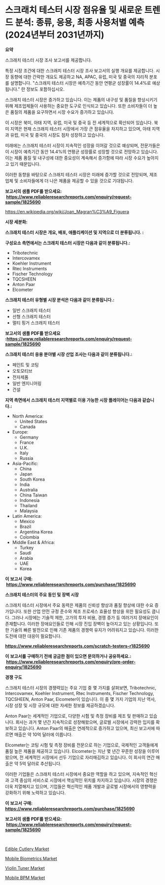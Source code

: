 <p><h1>스크래치 테스터 시장 점유율 및 새로운 트렌드 분석: 종류, 응용, 최종 사용처별 예측 (2024년부터 2031년까지)</h1></p><p><strong>요약</strong></p>
<p><p>스크래치 테스터 시장 조사 보고서를 제공합니다.</p><p>특정 시장 조건에 대한 스크래치 테스터 시장 조사 보고서의 실행 개요를 제공합니다. 시장 동향에 대한 간략한 개요도 제공하고 NA, APAC, 유럽, 미국 및 중국의 지리적 분포를 설명합니다. "스크래치 테스터 시장은 예측기간 동안 연평균 성장률이 14.4%로 예상됩니다." 란 정보도 포함하십시오.</p><p>스크래치 테스터 시장은 증가하고 있습니다. 이는 제품의 내구성 및 품질을 향상시키기 위해 제조업체들이 사용하는 중요한 도구로 인식되고 있습니다. 또한 소비자들이 더 높은 품질의 제품을 요구하면서 시장 수요가 증가하고 있습니다.</p><p>이 시장은 북미, 아태 지역, 유럽, 미국 및 중국 등 전 세계적으로 확산되어 있습니다. 북미 지역은 현재 스크래치 테스터 시장에서 가장 큰 점유율을 차지하고 있으며, 아태 지역과 유럽, 미국 및 중국의 시장도 점차 성장하고 있습니다.</p><p>미래에는 스크래치 테스터 시장이 지속적인 성장을 이어갈 것으로 예상되며, 전문가들은 이 시장이 예측기간 동안 14.4%의 연평균 성장률로 성장할 것으로 전망하고 있습니다. 이는 제품 품질 및 내구성에 대한 중요성이 계속해서 증가함에 따라 시장 수요가 높아지고 있기 때문입니다.</p><p>이러한 동향을 바탕으로 스크래치 테스터 시장은 미래에 증가할 것으로 전망되며, 제조업체 및 소비자들에게 더 나은 제품을 제공할 수 있을 것으로 기대됩니다.</p></p>
<p><strong>보고서의 샘플 PDF를 받으세요: &nbsp;<a href="https://www.reliableresearchreports.com/enquiry/request-sample/1825690">https://www.reliableresearchreports.com/enquiry/request-sample/1825690</a></strong></p>
<p><a href="https://en.wikipedia.org/wiki/Joan_Magran%C3%A9_Figuera">https://en.wikipedia.org/wiki/Joan_Magran%C3%A9_Figuera</a></p>
<p><strong>시장 세분화:</strong></p>
<p><strong> 스크래치 테스터 시장은 개요, 배포, 애플리케이션 및 지역으로 더 분류됩니다. :</strong></p>
<p><strong>구성요소 측면에서는 스크래치 테스터 시장은 다음과 같이 분류됩니다.:</strong></p>
<p><ul><li>Tribotechnic</li><li>Intercovamex</li><li>Koehler Instrument</li><li>Rtec Instruments</li><li>Fischer Technology</li><li>TQCSHEEN</li><li>Anton Paar</li><li>Elcometer</li></ul></p>
<p><strong> 스크래치 테스터 유형별 시장 분석은 다음과 같이 분류됩니다.:</strong></p>
<p><ul><li>일반 스크래치 테스터</li><li>선형 스크래치 테스터</li><li>멀티 핑거 스크래치 테스터</li></ul></p>
<p><strong>보고서의 샘플 PDF를 받으세요 :<a href="https://www.reliableresearchreports.com/enquiry/request-sample/1825690">https://www.reliableresearchreports.com/enquiry/request-sample/1825690</a></strong></p>
<p><strong> 스크래치 테스터 응용 분야별 시장 산업 조사는 다음과 같이 분류됩니다.:</strong></p>
<p><ul><li>페인트 및 코팅</li><li>오토모티브</li><li>전자제품</li><li>일반 엔지니어링</li><li>건설</li></ul></p>
<p><strong>지역 측면에서 스크래치 테스터 지역별로 이용 가능한 시장 플레이어는 다음과 같습니다.:</strong></p>
<p><ul>
    <li>
        North America:
        <ul>
            <li>United States</li>
            <li>Canada</li>
        </ul>
    </li>
    <li>
        Europe:
        <ul>
            <li>Germany</li>
            <li>France</li>
            <li>U.K.</li>
            <li>Italy</li>
            <li>Russia</li>
        </ul>
    </li>
    <li>
        Asia-Pacific:
        <ul>
            <li>China</li>
            <li>Japan</li>
            <li>South Korea</li>
            <li>India</li>
            <li>Australia</li>
            <li>China Taiwan</li>
            <li>Indonesia</li>
            <li>Thailand</li>
            <li>Malaysia</li>
        </ul>
    </li>
    <li>
        Latin America:
        <ul>
            <li>Mexico</li>
            <li>Brazil</li>
            <li>Argentina Korea</li>
            <li>Colombia</li>
        </ul>
    </li>
    <li>
        Middle East & Africa:
        <ul>
            <li>Turkey</li>
            <li>Saudi</li>
            <li>Arabia</li>
            <li>UAE</li>
            <li>Korea</li>
        </ul>
    </li>
    </ul></p>
<p><strong>이 보고서 구매: &nbsp;<a href="https://www.reliableresearchreports.com/purchase/1825690">https://www.reliableresearchreports.com/purchase/1825690</a></strong></p>
<p><strong>스크래치 테스터의 주요 동인 및 장벽 시장</strong></p>
<p><p>스크래치 테스터 시장에서 주요 동력은 제품의 신뢰성 향상과 품질 향상에 대한 수요 증가입니다. 또한 산업 안전 규정 준수와 제조 프로세스 효율성 향상을 위한 필요성도 큽니다. 그러나 시장에는 기술적 제한, 고가의 투자 비용, 경쟁 증가 등 여러가지 장애요인이 존재합니다. 이러한 장애요인들로 인해 시장 진입 장벽이 높아지고 있는 상황입니다. 또한 기술의 빠른 발전으로 인해 기존 제품의 경쟁력 유지가 어려워지고 있습니다. 이러한 도전에 대한 대응이 필요합니다.</p></p>
<p><strong><a href="https://www.reliableresearchreports.com/scratch-testers-r1825690">https://www.reliableresearchreports.com/scratch-testers-r1825690</a></strong></p>
<p><strong>이 보고서를 구매하기 전에 궁금한 점이 있으면 문의하거나 공유하세요.: &nbsp;<a href="https://www.reliableresearchreports.com/enquiry/pre-order-enquiry/1825690">https://www.reliableresearchreports.com/enquiry/pre-order-enquiry/1825690</a></strong></p>
<p><strong>경쟁 구도</strong></p>
<p><p>스크래치 테스터 시장의 경쟁력있는 주요 기업 중 몇 가지를 살펴보면, Tribotechnic, Intercovamex, Koehler Instrument, Rtec Instruments, Fischer Technology, TQCSHEEN, Anton Paar, Elcometer이 있습니다. 이 중 몇 가지 기업의 지난 역사, 시장 성장 및 시장 규모에 대한 자세한 정보를 제공하겠습니다.</p><p>Anton Paar는 세계적인 기업으로, 다양한 시험 및 측정 장비를 제조 및 판매하고 있습니다. 회사는 과거 몇 년간 지속적으로 성장해왔으며, 글로벌 시장에서 강력한 입지를 확보하고 있습니다. Anton Paar의 매출은 연례적으로 증가하고 있으며, 최신 보고서에 따르면 매출은 약 10억 달러에 이릅니다.</p><p>Elcometer는 코팅 시험 및 측정 장비를 전문으로 하는 기업으로, 국제적인 고객들에게 품질 높은 제품을 제공하고 있습니다. Elcometer는 지난 몇 년간 꾸준한 성장을 이루어 왔으며, 전 세계적인 시장에서 선두 기업으로 자리매김하고 있습니다. 이 회사의 연간 매출은 약 5억 달러로 추산됩니다.</p><p>이러한 기업들은 스크래치 테스터 시장에서 중요한 역할을 하고 있으며, 지속적인 혁신과 고객 중심의 서비스로 시장에서 핵심적인 위치를 차지하고 있습니다. 시장의 경쟁은 더욱 치열해지고 있으며, 기업들은 혁신적인 제품 개발과 글로벌 시장에서의 영향력을 강화하기 위해 노력하고 있습니다.</p></p>
<p><strong>이 보고서 구매: &nbsp; <a href="https://www.reliableresearchreports.com/purchase/1825690">https://www.reliableresearchreports.com/purchase/1825690</a></strong></p>
<p><strong>보고서의 샘플 PDF를 받으세요: &nbsp;<a href="https://www.reliableresearchreports.com/enquiry/request-sample/1825690">https://www.reliableresearchreports.com/enquiry/request-sample/1825690</a></strong><strong></strong></p>
<p>&nbsp;</p>
<p><p><a href="https://medium.com/@karleeprice2004/global-edible-cutlery-market-size-is-expected-to-reach-at-a-cagr-of-12-5-679d0681d12c">Edible Cutlery Market</a></p><p><a href="https://github.com/VincentButlerjXXf/Market-Research-Report-List-1/blob/main/mobile-biometrics-market.md">Mobile Biometrics Market</a></p><p><a href="https://medium.com/@marcoshoppe2023/evaluating-global-violin-tuner-market-trends-and-growth-opportunities-by-region-type-clip-on-17656e568a3a">Violin Tuner Market</a></p><p><a href="https://github.com/BurtonGALEN/Market-Research-Report-List-1/blob/main/mobile-bpm-market.md">Mobile BPM Market</a></p></p>